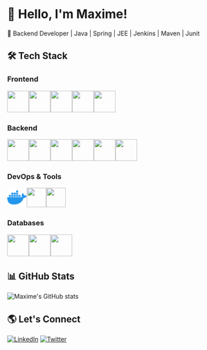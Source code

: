 ﻿# 👋 Hello, I'm Maxime!

🚀 Backend Developer | Java | Spring | JEE | Jenkins | Maven | Junit

## 🛠 Tech Stack

### Frontend

<img src="https://img.icons8.com/?size=100&id=21278&format=png&color=000000" width="50" height="50" /><img src="https://img.icons8.com/?size=100&id=EAUyKy3IwmqM&format=png&color=000000" width="50" height="50" /><img src="https://img.icons8.com/?size=100&id=QBqFNfPPB2Kx&format=png&color=000000" width="50" height="50" /><img src="https://img.icons8.com/?size=100&id=tGvHBPJaKqEd&format=png&color=000000" width="50" height="50" /><img src="https://img.icons8.com/?size=100&id=25Sjy8fKExYA&format=png&color=000000" width="50" height="50" />

### Backend
<img src="https://img.icons8.com/?size=100&id=13679&format=png&color=000000" width="50" height="50" /><img src="https://img.icons8.com/?size=100&id=45490&format=png&color=000000" width="50" height="50" /><img src="https://img.icons8.com/?size=100&id=40669&format=png&color=000000" width="50" height="50" /><img src="https://img.icons8.com/?size=100&id=40670&format=png&color=000000" width="50" height="50" /><img src="https://img.icons8.com/?size=100&id=62452&format=png&color=000000" width="50" height="50" /><img src="https://img.icons8.com/?size=100&id=13441&format=png&color=000000" width="50" height="50" />

### DevOps & Tools
<img src="https://raw.githubusercontent.com/danielcranney/profileme-dev/main/public/icons/skills/docker-colored.svg" width="45" height="45" /><img src="https://img.icons8.com/?size=100&id=epZz7YMDqqwA&format=png&color=000000" width="45" height="45" /><img src="https://img.icons8.com/?size=100&id=oROcPah5ues6&format=png&color=000000" width="45" height="45" />




### Databases
<img src="https://raw.githubusercontent.com/danielcranney/profileme-dev/main/public/icons/skills/postgresql-colored.svg" width="50" height="50" /><img src="https://img.icons8.com/?size=100&id=8rKdRqZFLurS&format=png&color=000000" width="50" height="50" /><img src="https://img.icons8.com/?size=100&id=9nLaR5KFGjN0&format=png&color=000000" width="50" height="50" />




## 📊 GitHub Stats
![Maxime's GitHub stats](https://github-readme-stats.vercel.app/api?username=tonpseudo&show_icons=true&theme=tokyonight)

## 🌎 Let's Connect
[![LinkedIn](https://img.shields.io/badge/LinkedIn-0077B5?style=for-the-badge&logo=linkedin&logoColor=white)](https://www.linkedin.com/in/tonprofil)
[![Twitter](https://img.shields.io/badge/Twitter-1DA1F2?style=for-the-badge&logo=twitter&logoColor=white)](https://twitter.com/tonpseudo)
